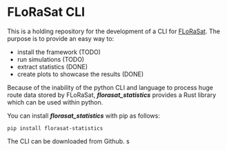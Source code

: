 
# FLoRaSat CLI
  
  This is a holding repository for the development of a CLI for [FLoRaSat](https://gitlab.inria.fr/jfraire/florasat).
  The purpose is to provide an easy way to:
  - install the framework (TODO)
  - run simulations (TODO)
  - extract statistics (DONE)
  - create plots to showcase the results (DONE)

Because of the inability of the python CLI and language to process huge route data stored by FLoRaSat, ***florasat_statistics*** provides a Rust library which can be used within python.

You can install ***florasat_statistics*** with pip as follows:

    pip install florasat-statistics

The CLI can be downloaded from Github.
s